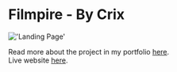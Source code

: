 # Filmpire - By Crix

!['Landing Page'](https://i.ibb.co/3CyM2zb/filmpire-darkmode-bc438a4f9efa15ba3386.png)

Read more about the project in my portfolio [here](https://ivuschua.com/projects/filmpire).<br/>
Live website [here](https://filmpire-ivusc.netlify.app).
